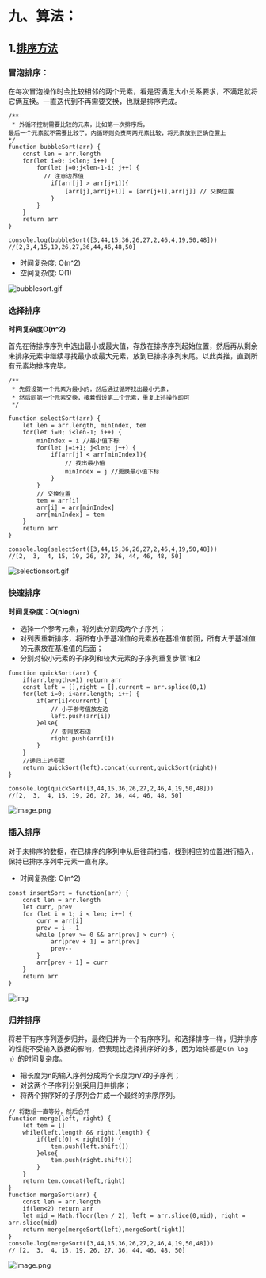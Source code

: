 # 九、算法：

## 1.[排序方法](https://juejin.cn/post/7073640285904830471)

### 冒泡排序：

在每次冒泡操作时会比较相邻的两个元素，看是否满足大小关系要求，不满足就将它俩互换。一直迭代到不再需要交换，也就是排序完成。

```
/**
 * 外循环控制需要比较的元素，比如第一次排序后，
最后一个元素就不需要比较了，内循环则负责两两元素比较，将元素放到正确位置上
*/
function bubbleSort(arr) {
    const len = arr.length
    for(let i=0; i<len; i++) {
        for(let j=0;j<len-1-i; j++) {
          // 注意边界值
            if(arr[j] > arr[j+1]){
                [arr[j],arr[j+1]] = [arr[j+1],arr[j]] // 交换位置
            }
        }
    }
    return arr
}

console.log(bubbleSort([3,44,15,36,26,27,2,46,4,19,50,48]))
//[2,3,4,15,19,26,27,36,44,46,48,50]

```

- 时间复杂度: O(n^2)
- 空间复杂度: O(1) 

![bubblesort.gif](../../../../../%E7%A0%94%E7%A9%B6%E7%94%9F/%E7%A0%94%E4%BA%8C%E4%B8%8B/%E6%89%BE%E5%B7%A5%E4%BD%9C/%E5%89%8D%E7%AB%AF/assets/a0250d86fac644ea82f323a990e1aed5-tplv-k3u1fbpfcp-zoom-in-crop-mark-1512-0-0-0.webp) 

### 选择排序

**时间复杂度O(n^2)** 

首先在待排序序列中选出最小或最大值，存放在排序序列起始位置，然后再从剩余未排序元素中继续寻找最小或最大元素，放到已排序序列末尾。以此类推，直到所有元素均排序完毕。 

```
/**
 * 先假设第一个元素为最小的，然后通过循环找出最小元素，
 * 然后同第一个元素交换，接着假设第二个元素，重复上述操作即可
 */

function selectSort(arr) {
    let len = arr.length, minIndex, tem
    for(let i=0; i<len-1; i++) {
        minIndex = i //最小值下标
        for(let j=i+1; j<len; j++) {
            if(arr[j] < arr[minIndex]){
                // 找出最小值
                minIndex = j //更换最小值下标
            }
        }
        // 交换位置
        tem = arr[i]
        arr[i] = arr[minIndex]
        arr[minIndex] = tem
    }
    return arr
}

console.log(selectSort([3,44,15,36,26,27,2,46,4,19,50,48]))
//[2,  3,  4, 15, 19, 26, 27, 36, 44, 46, 48, 50]

```

![selectionsort.gif](../../../../../%E7%A0%94%E7%A9%B6%E7%94%9F/%E7%A0%94%E4%BA%8C%E4%B8%8B/%E6%89%BE%E5%B7%A5%E4%BD%9C/%E5%89%8D%E7%AB%AF/assets/7a287f44039844f694bbf67069ee3d66-tplv-k3u1fbpfcp-zoom-in-crop-mark-1512-0-0-0.webp) 

### 快速排序

**时间复杂度：O(nlogn)** 

- 选择一个参考元素，将列表分割成两个子序列；
- 对列表重新排序，将所有小于基准值的元素放在基准值前面，所有大于基准值的元素放在基准值的后面；
- 分别对较小元素的子序列和较大元素的子序列重复步骤1和2

```
function quickSort(arr) {
    if(arr.length<=1) return arr
    const left = [],right = [],current = arr.splice(0,1)
    for(let i=0; i<arr.length; i++) {
        if(arr[i]<current) {
            // 小于参考值放左边
            left.push(arr[i]) 
        }else{
            // 否则放右边
            right.push(arr[i])
        }
    }
    //递归上述步骤
    return quickSort(left).concat(current,quickSort(right))
}

console.log(quickSort([3,44,15,36,26,27,2,46,4,19,50,48]))
//[2,  3,  4, 15, 19, 26, 27, 36, 44, 46, 48, 50]
```



![image.png](../../../../../%E7%A0%94%E7%A9%B6%E7%94%9F/%E7%A0%94%E4%BA%8C%E4%B8%8B/%E6%89%BE%E5%B7%A5%E4%BD%9C/%E5%89%8D%E7%AB%AF/assets/9bbcf3482cec45b894ce9383f9cd9bd6-tplv-k3u1fbpfcp-zoom-in-crop-mark-1512-0-0-0.webp) 

### 插入排序

对于未排序的数据，在已排序的序列中从后往前扫描，找到相应的位置进行插入，保持已排序序列中元素一直有序。 

- 时间复杂度: O(n^2)

```
const insertSort = function(arr) {
    const len = arr.length
    let curr, prev
    for (let i = 1; i < len; i++) {
        curr = arr[i]
        prev = i - 1
        while (prev >= 0 && arr[prev] > curr) {
            arr[prev + 1] = arr[prev]
            prev--
        }
        arr[prev + 1] = curr
    }
    return arr
}
```



![img](../../../../../%E7%A0%94%E7%A9%B6%E7%94%9F/%E7%A0%94%E4%BA%8C%E4%B8%8B/%E6%89%BE%E5%B7%A5%E4%BD%9C/%E5%89%8D%E7%AB%AF/assets/d5ae17e6956f478fa3ec261621cdeee9-tplv-k3u1fbpfcp-zoom-in-crop-mark-1512-0-0-0.awebp) 

### 归并排序

将若干有序序列逐步归并，最终归并为一个有序序列。和选择排序一样，归并排序的性能不受输入数据的影响，但表现比选择排序好的多，因为始终都是`O(n log n）`的时间复杂度。 

- 把长度为n的输入序列分成两个长度为n/2的子序列；
- 对这两个子序列分别采用归并排序；
- 将两个排序好的子序列合并成一个最终的排序序列。

```
// 将数组一直等分，然后合并
function merge(left, right) {
    let tem = []
    while(left.length && right.length) {
        if(left[0] < right[0]) {
            tem.push(left.shift())
        }else{
            tem.push(right.shift())
        }
    }
    return tem.concat(left,right)
}
function mergeSort(arr) {
    const len = arr.length
    if(len<2) return arr
    let mid = Math.floor(len / 2), left = arr.slice(0,mid), right = arr.slice(mid)
    return merge(mergeSort(left),mergeSort(right))
}
console.log(mergeSort([3,44,15,36,26,27,2,46,4,19,50,48]))
// [2,  3,  4, 15, 19, 26, 27, 36, 44, 46, 48, 50]

```

![image.png](../../../../../%E7%A0%94%E7%A9%B6%E7%94%9F/%E7%A0%94%E4%BA%8C%E4%B8%8B/%E6%89%BE%E5%B7%A5%E4%BD%9C/%E5%89%8D%E7%AB%AF/assets/78029fcda4ef48f58de7a0fe05e1d75b-tplv-k3u1fbpfcp-zoom-in-crop-mark-1512-0-0-0.webp) 

